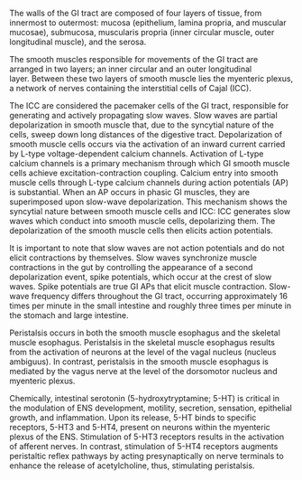 The walls of the GI tract are composed of four layers of tissue, from innermost to outermost: mucosa (epithelium, lamina propria, and muscular mucosae), submucosa, muscularis propria (inner circular muscle, outer longitudinal muscle), and the serosa.

The smooth muscles responsible for movements of the GI tract are arranged in two layers; an inner circular and an outer longitudinal layer. Between these two layers of smooth muscle lies the myenteric plexus, a network of nerves containing the interstitial cells of Cajal (ICC).

The ICC are considered the pacemaker cells of the GI tract, responsible for generating and actively propagating slow waves. Slow waves are partial depolarization in smooth muscle that, due to the syncytial nature of the cells, sweep down long distances of the digestive tract. Depolarization of smooth muscle cells occurs via the activation of an inward current carried by L-type voltage-dependent calcium channels. Activation of L-type calcium channels is a primary mechanism through which GI smooth muscle cells achieve excitation-contraction coupling. Calcium entry into smooth muscle cells through L-type calcium channels during action potentials (AP) is substantial. When an AP occurs in phasic GI muscles, they are superimposed upon slow-wave depolarization. This mechanism shows the syncytial nature between smooth muscle cells and ICC: ICC generates slow waves which conduct into smooth muscle cells, depolarizing them. The depolarization of the smooth muscle cells then elicits action potentials.

It is important to note that slow waves are not action potentials and do not elicit contractions by themselves. Slow waves synchronize muscle contractions in the gut by controlling the appearance of a second depolarization event, spike potentials, which occur at the crest of slow waves. Spike potentials are true GI APs that elicit muscle contraction. Slow-wave frequency differs throughout the GI tract, occurring approximately 16 times per minute in the small intestine and roughly three times per minute in the stomach and large intestine.

Peristalsis occurs in both the smooth muscle esophagus and the skeletal muscle esophagus. Peristalsis in the skeletal muscle esophagus results from the activation of neurons at the level of the vagal nucleus (nucleus ambiguus). In contrast, peristalsis in the smooth muscle esophagus is mediated by the vagus nerve at the level of the dorsomotor nucleus and myenteric plexus.

Chemically, intestinal serotonin (5-hydroxytryptamine; 5-HT) is critical in the modulation of ENS development, motility, secretion, sensation, epithelial growth, and inflammation. Upon its release, 5-HT binds to specific receptors, 5-HT3 and 5-HT4, present on neurons within the myenteric plexus of the ENS. Stimulation of 5-HT3 receptors results in the activation of afferent nerves. In contrast, stimulation of 5-HT4 receptors augments peristaltic reflex pathways by acting presynaptically on nerve terminals to enhance the release of acetylcholine, thus, stimulating peristalsis.